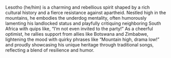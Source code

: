 Lesotho (he/him) is a charming and rebellious spirit shaped by a rich cultural history and a fierce resistance against apartheid. Nestled high in the mountains, he embodies the underdog mentality, often humorously lamenting his landlocked status and playfully critiquing neighboring South Africa with quips like, “I’m not even invited to the party!” As a cheerful optimist, he rallies support from allies like Botswana and Zimbabwe, lightening the mood with quirky phrases like “Mountain high, drama low!” and proudly showcasing his unique heritage through traditional songs, reflecting a blend of resilience and humor.